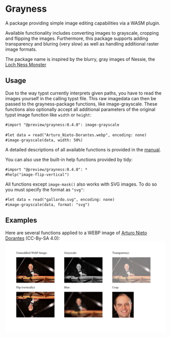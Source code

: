 # Grayness

A package providing simple image editing capabilities via a WASM plugin.

Available functionality includes converting images to grayscale, cropping and flipping the images.
Furthermore, this package supports adding transparency and bluring (very slow) as well as handling additional raster image formats.

The package name is inspired by the blurry, gray images of Nessie, the [Loch Ness Monster](https://en.wikipedia.org/wiki/Loch_Ness_Monster)

## Usage

Due to the way typst currently interprets given paths, you have to read the images yourself in the calling typst file. This raw imagedata can then be passed to the grayness-package functions, like image-grayscale. These functions also optionally accept all additional parameters of the original typst image function like `width` or `height`:

```typst
#import "@preview/grayness:0.4.0": image-grayscale

#let data = read("Arturo_Nieto-Dorantes.webp", encoding: none)
#image-grayscale(data, width: 50%)
```

A detailed descriptions of all available functions is provided in the [manual](manual.pdf).

You can also use the built-in help functions provided by tidy:

```typst
#import "@preview/grayness:0.4.0": *
#help("image-flip-vertical")
```

All functions except `image-mask()` also works with SVG images. To do so you must specify the format as `"svg"`:

```typst
#let data = read("gallardo.svg", encoding: none)
#image-grayscale(data, format: "svg")
```

## Examples

Here are several functions applied to a WEBP image of [Arturo Nieto Dorantes](https://commons.wikimedia.org/wiki/File:Arturo_Nieto-Dorantes.webp) (CC-By-SA 4.0):
![Example image manipulations](example.png)
